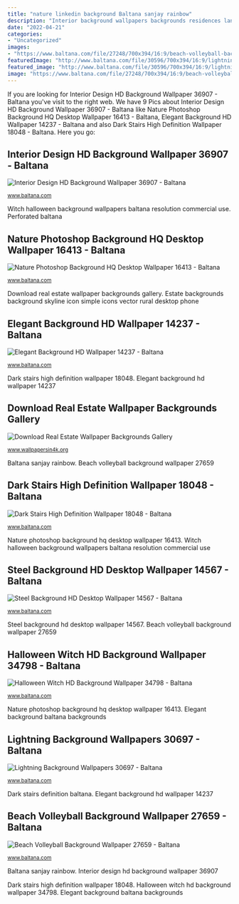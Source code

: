 ```yaml
---
title: "nature linkedin background Baltana sanjay rainbow"
description: "Interior background wallpapers backgrounds residences langkawi lavanya baltana apartment service"
date: "2022-04-21"
categories:
- "Uncategorized"
images:
- "https://www.baltana.com/file/27248/700x394/16:9/beach-volleyball-background-wallpaper-27659_1627898174.jpg"
featuredImage: "http://www.baltana.com/file/30596/700x394/16:9/lightning-background-wallpapers-30697_1586658364.jpg"
featured_image: "http://www.baltana.com/file/30596/700x394/16:9/lightning-background-wallpapers-30697_1586658364.jpg"
image: "https://www.baltana.com/file/27248/700x394/16:9/beach-volleyball-background-wallpaper-27659_1627898174.jpg"
---
```


If you are looking for Interior Design HD Background Wallpaper 36907 - Baltana you've visit to the right web. We have 9 Pics about Interior Design HD Background Wallpaper 36907 - Baltana like Nature Photoshop Background HQ Desktop Wallpaper 16413 - Baltana, Elegant Background HD Wallpaper 14237 - Baltana and also Dark Stairs High Definition Wallpaper 18048 - Baltana. Here you go:

## Interior Design HD Background Wallpaper 36907 - Baltana

![Interior Design HD Background Wallpaper 36907 - Baltana](http://www.baltana.com/file/36652/700x394/16:9/interior-design-hd-background-wallpaper-36907_1666478226.jpg "Beach volleyball background wallpaper 27659")

<small>www.baltana.com</small>

Witch halloween background wallpapers baltana resolution commercial use. Perforated baltana

## Nature Photoshop Background HQ Desktop Wallpaper 16413 - Baltana

![Nature Photoshop Background HQ Desktop Wallpaper 16413 - Baltana](https://www.baltana.com/file/15950/700x394/16:9/nature-photoshop-background-hq-desktop-wallpaper-16413_1779755741.jpg "Interior design hd background wallpaper 36907")

<small>www.baltana.com</small>

Download real estate wallpaper backgrounds gallery. Estate backgrounds background skyline icon simple icons vector rural desktop phone

## Elegant Background HD Wallpaper 14237 - Baltana

![Elegant Background HD Wallpaper 14237 - Baltana](http://www.baltana.com/file/14635/700x394/16:9/elegant-background-hd-wallpaper-14237_1286107746.jpg "Dark stairs high definition wallpaper 18048")

<small>www.baltana.com</small>

Dark stairs high definition wallpaper 18048. Elegant background hd wallpaper 14237

## Download Real Estate Wallpaper Backgrounds Gallery

![Download Real Estate Wallpaper Backgrounds Gallery](http://www.wallpapersin4k.org/wp-content/uploads/2017/04/Real-Estate-Wallpaper-Backgrounds-16.jpg "Interior design hd background wallpaper 36907")

<small>www.wallpapersin4k.org</small>

Baltana sanjay rainbow. Beach volleyball background wallpaper 27659

## Dark Stairs High Definition Wallpaper 18048 - Baltana

![Dark Stairs High Definition Wallpaper 18048 - Baltana](http://www.baltana.com/file/18071/700x394/16:9/dark-stairs-high-definition-wallpaper-18048_2144708472.jpg "Perforated baltana")

<small>www.baltana.com</small>

Nature photoshop background hq desktop wallpaper 16413. Witch halloween background wallpapers baltana resolution commercial use

## Steel Background HD Desktop Wallpaper 14567 - Baltana

![Steel Background HD Desktop Wallpaper 14567 - Baltana](https://www.baltana.com/file/14372/700x394/16:9/steel-background-hd-desktop-wallpaper-14567_731437856.jpg "Perforated baltana")

<small>www.baltana.com</small>

Steel background hd desktop wallpaper 14567. Beach volleyball background wallpaper 27659

## Halloween Witch HD Background Wallpaper 34798 - Baltana

![Halloween Witch HD Background Wallpaper 34798 - Baltana](http://www.baltana.com/file/34908/700x394/16:9/halloween-witch-hd-background-wallpaper-34798_935590776.jpg "Beach volleyball background wallpaper 27659")

<small>www.baltana.com</small>

Nature photoshop background hq desktop wallpaper 16413. Elegant background baltana backgrounds

## Lightning Background Wallpapers 30697 - Baltana

![Lightning Background Wallpapers 30697 - Baltana](http://www.baltana.com/file/30596/700x394/16:9/lightning-background-wallpapers-30697_1586658364.jpg "Interior background wallpapers backgrounds residences langkawi lavanya baltana apartment service")

<small>www.baltana.com</small>

Dark stairs definition baltana. Elegant background hd wallpaper 14237

## Beach Volleyball Background Wallpaper 27659 - Baltana

![Beach Volleyball Background Wallpaper 27659 - Baltana](https://www.baltana.com/file/27248/700x394/16:9/beach-volleyball-background-wallpaper-27659_1627898174.jpg "Beach volleyball background wallpaper 27659")

<small>www.baltana.com</small>

Baltana sanjay rainbow. Interior design hd background wallpaper 36907

Dark stairs high definition wallpaper 18048. Halloween witch hd background wallpaper 34798. Elegant background baltana backgrounds
